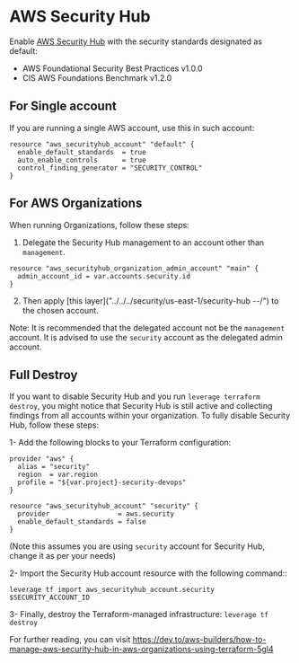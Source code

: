 # AWS Security Hub

Enable [AWS Security Hub](https://docs.aws.amazon.com/securityhub/latest/userguide/what-is-securityhub.html) with the security standards designated as default:
- AWS Foundational Security Best Practices v1.0.0
- CIS AWS Foundations Benchmark v1.2.0

## For Single account

If you are running a single AWS account, use this in such account:

```hcl
resource "aws_securityhub_account" "default" {
  enable_default_standards  = true
  auto_enable_controls      = true
  control_finding_generator = "SECURITY_CONTROL"
}
```


## For AWS Organizations

When running Organizations, follow these steps:

1. Delegate the Security Hub management to an account other than `management`.

```hcl
resource "aws_securityhub_organization_admin_account" "main" {
  admin_account_id = var.accounts.security.id
}
```

2. Then apply [this layer]("../../../security/us-east-1/security-hub --/") to the chosen account.

Note: It is recommended that the delegated account not be the `management` account. It is advised to use the `security` account as the delegated admin account.

## Full Destroy

If you want to disable Security Hub and you run  `leverage terraform destroy`, you might notice that Security Hub is still active and collecting findings from all accounts within your organization. To fully disable Security Hub, follow these steps:

1- Add the following blocks to your Terraform configuration:

```hcl
provider "aws" {
  alias = "security"
  region  = var.region
  profile = "${var.project}-security-devops"
}

resource "aws_securityhub_account" "security" {
  provider                 = aws.security
  enable_default_standards = false
}
```

(Note this assumes you are using `security` account for Security Hub, change it as per your needs)

2- Import the Security Hub account resource with the following command::

`leverage tf import aws_securityhub_account.security  $SECURITY_ACCOUNT_ID`

3- Finally, destroy the Terraform-managed infrastructure:
`leverage tf destroy`

For further reading, you can visit https://dev.to/aws-builders/how-to-manage-aws-security-hub-in-aws-organizations-using-terraform-5gl4
